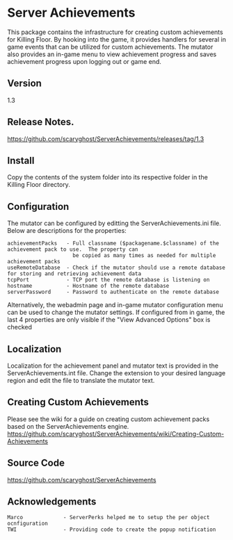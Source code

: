 Server Achievements
===============
This package contains the infrastructure for creating custom achievements for Killing Floor.  By hooking into the game, 
it provides handlers for several in game events that can be utilized for custom achievements.  The mutator also provides 
an in-game menu to view achievement progress and saves achievement progress upon logging out or game end.

## Version
1.3

## Release Notes.
https://github.com/scaryghost/ServerAchievements/releases/tag/1.3

## Install
Copy the contents of the system folder into its respective folder in the Killing Floor directory.  

## Configuration
The mutator can be configured by editting the ServerAchievements.ini file.  Below are descriptions for the properties:

    achievementPacks   - Full classname ($packagename.$classname) of the achievement pack to use.  The property can 
                         be copied as many times as needed for multiple achievement packs
    useRemoteDatabase  - Check if the mutator should use a remote database for storing and retrieving achievement data
    tcpPort            - TCP port the remote database is listening on
    hostname           - Hostname of the remote database
    serverPassword     - Password to authenticate on the remote database
                         
Alternatively, the webadmin page and in-game mutator configuration menu can be used to change the mutator settings.  If 
configured from in game, the last 4 properties are only visible if the "View Advanced Options" box is checked

## Localization
Localization for the achievement panel and mutator text is provided in the ServerAchievements.int file.  Change the 
extension to your desired language region and edit the file to translate the mutator text.

## Creating Custom Achievements
Please see the wiki for a guide on creating custom achievement packs based on the ServerAchievements engine.  
https://github.com/scaryghost/ServerAchievements/wiki/Creating-Custom-Achievements

## Source Code
https://github.com/scaryghost/ServerAchievements

## Acknowledgements
    Marco             - ServerPerks helped me to setup the per object ocnfiguration
    TWI               - Providing code to create the popup notification
